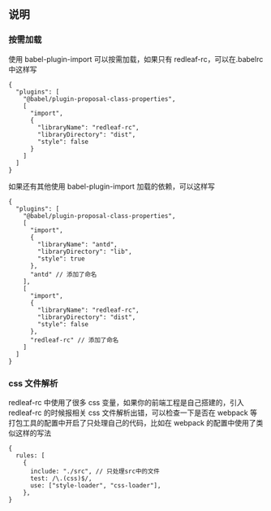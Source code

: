 ## 说明

### 按需加载

使用 babel-plugin-import 可以按需加载，如果只有 redleaf-rc，可以在.babelrc 中这样写

```
{
  "plugins": [
    "@babel/plugin-proposal-class-properties",
    [
      "import",
      {
        "libraryName": "redleaf-rc",
        "libraryDirectory": "dist",
        "style": false
      }
    ]
  ]
}
```

如果还有其他使用 babel-plugin-import 加载的依赖，可以这样写

```
{
  "plugins": [
    "@babel/plugin-proposal-class-properties",
    [
      "import",
      {
        "libraryName": "antd",
        "libraryDirectory": "lib",
        "style": true
      },
      "antd" // 添加了命名
    ],
    [
      "import",
      {
        "libraryName": "redleaf-rc",
        "libraryDirectory": "dist",
        "style": false
      },
      "redleaf-rc" // 添加了命名
    ]
  ]
}
```

### css 文件解析

redleaf-rc 中使用了很多 css 变量，如果你的前端工程是自己搭建的，引入 redleaf-rc 的时候报相关 css 文件解析出错，可以检查一下是否在 webpack 等打包工具的配置中开启了只处理自己的代码，比如在 webpack 的配置中使用了类似这样的写法

```
{
  rules: [
    {
      include: "./src", // 只处理src中的文件
      test: /\.(css)$/,
      use: ["style-loader", "css-loader"],
    },
}
```
